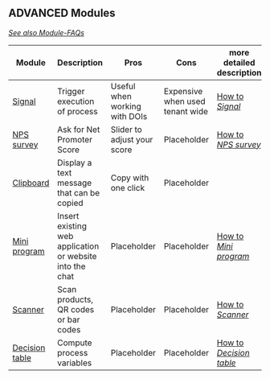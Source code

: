 ## ADVANCED Modules                                                                   

*[See also Module-FAQs](/faq/modules/modules.md)*

| Module                                                  | Description                                        | Pros       | Cons       | more detailed description |
| ------------------------------------------------------- | -------------------------------------------------- | ---------- |----------- | ------------------------- 
| [Signal](../../../../../welcome/blob/staging/help/processes/process/subprocesses/signal.md) | Trigger execution of process|  Useful when working with DOIs     | Expensive when used tenant wide          |[How to *Signal*](detailed.md#signal) |
| [NPS survey](../../../../../welcome/blob/staging/help/processes/process/subprocesses/nps_survey.md) | Ask for Net Promoter Score |Slider to adjust your score |Placeholder         |           [How to *NPS survey*](detailed.md#nps-survey)|
| [Clipboard](../../../../../welcome/blob/staging/help/processes/process/subprocesses/clipboard.md)| Display a text message that can be copied|Copy with one click |  Placeholder          |     |
| [Mini program](../../../../../welcome/blob/staging/help/processes/process/subprocesses/mini_program.md)| Insert existing web application or website into the chat| Placeholder           | Placeholder           |           [How to *Mini program*](detailed.md#mini-program)        |
| [Scanner](../../../../../welcome/blob/staging/help/processes/process/subprocesses/scanner.md)| Scan products, QR codes or bar codes |  Placeholder          | Placeholder           |           [How to *Scanner*](detailed.md#scanner)        |
| [Decision table](../../../../../welcome/blob/staging/help/processes/process/subprocesses/dmn.md)                                    | Compute process variables |   Placeholder         |   Placeholder         |           [How to *Decision table*](detailed.md#decision-table)        |
